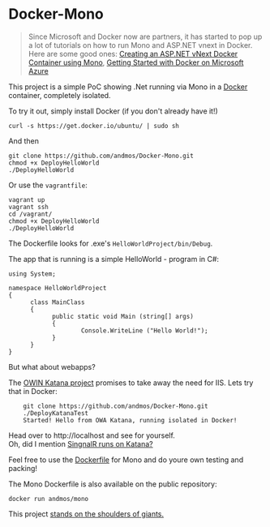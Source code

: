 Docker-Mono
===========
>Since Microsoft and Docker now are partners, it has started to pop up a lot of tutorials on how to run Mono and ASP.NET vnext in
Docker. Here are some good ones: [Creating an ASP.NET vNext Docker Container using
Mono](http://msopentech.com/blog/2014/11/07/creating-asp-net-vnext-docker-container-using-mono-2/), [Getting Started with Docker
on Microsoft Azure](http://msopentech.com/blog/2014/08/15/getting_started_docker_on_microsoft_azure/)

This project is a simple PoC showing .Net running via Mono in a [Docker](https://www.docker.com/) container, completely isolated.

To try it out, simply install Docker (if you don't already have it!) 
	
	curl -s https://get.docker.io/ubuntu/ | sudo sh

And then

	git clone https://github.com/andmos/Docker-Mono.git 
	chmod +x DeployHelloWorld
	./DeployHelloWorld
	
Or use the `vagrantfile`:

	vagrant up
	vagrant ssh
	cd /vagrant/
	chmod +x DeployHelloWorld
	./DeployHelloWorld


The Dockerfile looks for .exe's `HelloWorldProject/bin/Debug`.


The app that is running is a simple HelloWorld - program in C#: 

    using System;

    namespace HelloWorldProject
    {
	      class MainClass
	      {
		        public static void Main (string[] args)
		        {
			            Console.WriteLine ("Hello World!");
		        }
	      }
    }

But what about webapps? 

The [OWIN Katana project](http://katanaproject.codeplex.com/) promises to take away the need for IIS.
Lets try that in Docker:
		
		git clone https://github.com/andmos/Docker-Mono.git
		./DeployKatanaTest
		Started! Hello from OWA Katana, running isolated in Docker!

Head over to http://localhost and see for yourself.
<br>
Oh, did I mention [SingnalR runs on Katana?](http://www.dotnetcurry.com/showarticle.aspx?ID=915)

Feel free to use the [Dockerfile](https://github.com/andmos/Docker-Mono/blob/master/Docker-mono/Dockerfile) for Mono and do youre own testing and packing! 

The Mono Dockerfile is also available on the public repository:

    docker run andmos/mono



This project [stands on the shoulders of giants.](http://friism.com/running-net-apps-on-docker)
